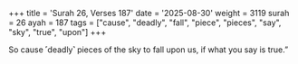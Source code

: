 +++
title = 'Surah 26, Verses 187'
date = '2025-08-30'
weight = 3119
surah = 26
ayah = 187
tags = ["cause", "deadly", "fall", "piece", "pieces", "say", "sky", "true", "upon"]
+++

So cause ˹deadly˺ pieces of the sky to fall upon us, if what you say is true.”